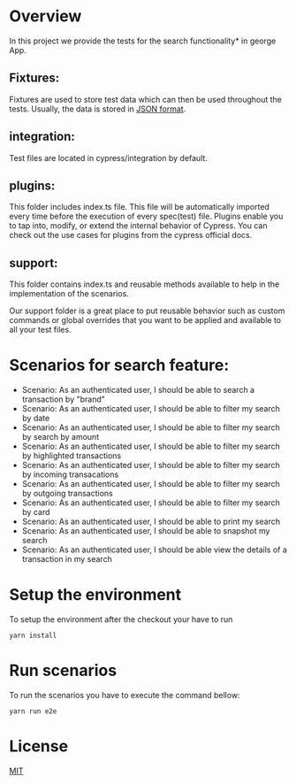 # Overview
In this project we provide the tests for the search functionality* in george App.

## Fixtures:
Fixtures are used to store test data which can then be used throughout the tests. Usually, the data is stored in [JSON format](https://www.w3schools.com/js/js_json_intro.asp).

## integration:
Test files are located in cypress/integration by default. 

## plugins:
This folder includes index.ts file. This file will be automatically imported every time before the execution of every spec(test) file. Plugins enable you to tap into, modify, or extend the internal behavior of Cypress. You can check out the use cases for plugins from the cypress official docs.

## support:
This folder contains index.ts and reusable methods available to help in the implementation of the scenarios.

Our support folder is a great place to put reusable behavior such as custom commands or global overrides that you want to be applied and available to all your test files.


# Scenarios for search feature:

* Scenario: As an authenticated user, I should be able to search a transaction by "brand"
* Scenario: As an authenticated user, I should be able to filter my search by date
* Scenario: As an authenticated user, I should be able to filter my search by search by amount
* Scenario: As an authenticated user, I should be able to filter my search by highlighted transactions
* Scenario: As an authenticated user, I should be able to filter my search by incoming transacations
* Scenario: As an authenticated user, I should be able to filter my search by outgoing transactions
* Scenario: As an authenticated user, I should be able to filter my search by card
* Scenario: As an authenticated user, I should be able to print my search
* Scenario: As an authenticated user, I should be able to snapshot my search
* Scenario: As an authenticated user, I should be able view the details of a transaction in my search

# Setup the environment
To setup the environment after the checkout your have to run

```shell
yarn install
```

# Run scenarios
To run the scenarios you have to execute the command bellow:

```shell
yarn run e2e
```

# License
[MIT](https://choosealicense.com/licenses/mit/)

